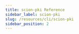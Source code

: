 ```yaml
---
title: scion-pki Reference
sidebar_label: scion-pki
slug: /resources/cli/scion-pki
sidebar_position: 2
---
```

